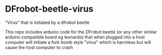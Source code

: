 # DFrobot-beetle-virus
"Virus" that is initiated by a dfrobot beetle

This repo includes arduino code for the DFrobot beetle (or any other similar arduino compatible board eg leonardo) that when plugged into a host computer will initiate a fork bomb style "virus" which is harmless but will cause the host computer to crash
